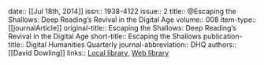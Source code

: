 date:: [[Jul 18th, 2014]]
issn:: 1938-4122
issue:: 2
title:: @Escaping the Shallows: Deep Reading’s Revival in the Digital Age
volume:: 008
item-type:: [[journalArticle]]
original-title:: Escaping the Shallows: Deep Reading’s Revival in the Digital Age
short-title:: Escaping the Shallows
publication-title:: Digital Humanities Quarterly
journal-abbreviation:: DHQ
authors:: [[David Dowling]]
links:: [Local library](zotero://select/groups/2386895/items/7N7F9E2I), [Web library](https://www.zotero.org/groups/2386895/items/7N7F9E2I)
